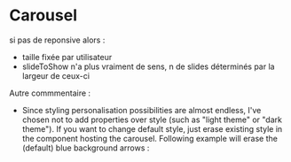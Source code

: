 # Carousel

si pas de reponsive alors :

- taille fixée par utilisateur
- slideToShow n'a plus vraiment de sens, n de slides déterminés par la largeur de ceux-ci

Autre commmentaire :

- Since styling personalisation possibilities are almost endless, I've chosen not to add properties over style (such as "light theme" or "dark theme").
  If you want to change default style, just erase existing style in the component hosting the carousel.
  Following example will erase the (default) blue background arrows :
  <!-- ::ng-deep .carousel-container .previous,
  ::ng-deep .carousel-container .next {
  background: red !important;
  } -->
